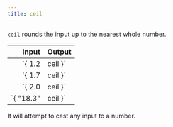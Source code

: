 ```yaml
---
title: ceil
---
```


`ceil` rounds the input up to the nearest whole number.

| Input               | Output |
|--------------------:|:-------|
| `{ 1.2 | ceil }`    | 2      |
| `{ 1.7 | ceil }`    | 2      |
| `{ 2.0 | ceil }`    | 2      |
| `{ "18.3" | ceil }` | 19     |

It will attempt to cast any input to a number.